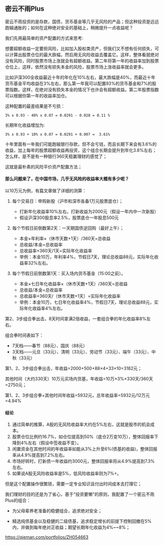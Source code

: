 ## 密云不雨Plus

密云不雨投资的是存款，国债，货币基金等几乎无风险的产品；但这种投资是远远跑输通胀的；如何在这种绝对安全的基础上，稍微提升一点收益呢？

我们先用最简单的资产配置的方式来思考:

想要超额收益一定要担风险，比如加入股权类资产，但我们又不想有任何损失，可以计算出股票仓位的最大跌幅，然后用无风险收益去覆盖它。这样，整体看就绝对没有风险，同时股票市场上涨就会有超额收益。第二年将第一年的收益率加到股票仓位上，这样，依然没有损失本金的风险，股票市场上涨收益率就会更多。

比如沪深300全收益最近十年的年化在10%左右，最大跌幅是40%，而最近十年货币基金平均收益在3%左右，那么第一年我可以配置93%的货币基金和7%的股票指数。这样，在绝对没有损失本金的情况下也许会有超额收益。第二年股票指数可以根据你第一年的收益率加仓。

这种配置的最差结果是不亏损：

```
3% x 0.93 - 40% x 0.07 = 0.0291 - 0.028 = 0.11 %
```

长期年化收益增加为:

```
3% x 0.93 + 10% x 0.07 = 0.0291 + 0.007 =  3.61%
```

十年里面有一年我们可能跑输银行存款，但不会亏钱，而且长期下来会有3.6%的收益，加上每年的股票超额收益再投资，这个组合长期会提升到年化3.8%左右；怎么样，是不是有一种银行360天稳赢理财的感觉了；

这就是最朴素的风险平价资产配置方法；


#### 那么问题来了，在中国市场，几乎无风险的收益率大概有多少呢？

以10万元为例，有篇文章做了详细的测算：

1. 每个交易日：申购新股（沪市和深市各备1万元股票底仓）；
    * 打新年化收益率10%左右，打新收益为2000元（假设一年内中一次新股）
    * 假设沪深300股息率2.5%，股票底仓一年股息500元

2. 每个节假日前倒数第2天：一天期国债逆回购（最好上午）；
    * 本金×年利率×（休市天数+1天）/360天=总收益
    * 总收益/本金=总收益率
    * 总收益率×360天/1天=实际年化收益率
    * 举例：本金10万，年利率4%，节假日7天，理论总收益88元，实际年化收益率32%左右。

3. 每个节假日前倒数第1天：买入场内货币基金（15:00之前）。
    * 本金×七日年化收益率×（休市天数+1天）/360天=总收益
    * 总收益/本金=总收益率
    * 总收益率×360天/（休市天数+1天）=实际年化收益率
    * 举例：本金10万，七日年化收益率4%，节假日7天，理论总收益88元，实际年化收益率4%左右。

第2、3步组合拳出击，8天时间拿满2倍收益，一套组合拳的年化收益率8%左右。

组合拳时间表如下：

* 7天档——春节（88元）、国庆（88元）
* 3天档——元旦（33元）、清明（33元）、劳动节（33元）、端午（33元）、中秋（33元）

第1、2、3步组合拳出击，年收益=2000+500+88×4+33×10=3182元；

其他时间（大约330天）10万元买场内货基，年收益=10万×3%×330天/360天=2750元；

第1、2、3步组合拳+其他时间年收益=5932元，总年收益率=5932元/12万元=4.94%

#### 结论

1. 通过简单的推算，A股的无风险收益率大约在5%左右，这就是股市的机会成本。
2. 股票仓位比例约16.7%，如仓位提高到50%（底仓2万变10万），整体回报率下降到4%左右（假设中签收益不变）。
3. 闲置资金在其他时间的年收益率如能从3%上升至6%(债基的收益)，整体回报率从4.9%提高到7.2%左右。
4. 市场好转时，打新债一年收益约3000元，整体回报率将从4.9%提高到7.3%左右。
5. 如果说A股无风险收益率是5%，低风险收益率则为7%+。


但是这个配置操作很繁琐，需要一定专业知识且付出时间成本去打理它；

我们理财的目的还是为了省心，基于"投资要懒"的原则，我配置了一个密云不雨Plus的组合：

* 为父母辈养老准备的稳健组合，追求绝对安全；

* 精选纯债基金以及稳健的二级债基，追求稳定增长的前提下控制回撤在5%内，并做到每年绝对正收益；期望长期年化收益为4%~~8%；

https://qieman.com/portfolios/ZH054663
